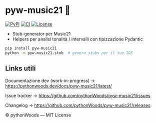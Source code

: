 # pyw-music21 🎵
[![PyPI](https://img.shields.io/pypi/v/pyw-music21.svg)](https://pypi.org/project/pyw-music21/)
[![CI](https://github.com/pythonWoods/pyw-music21/actions/workflows/ci.yml/badge.svg)](https://github.com/pythonWoods/pyw-music21/actions/workflows/ci.yml)
[![License](https://img.shields.io/badge/License-MIT-yellow.svg)](LICENSE)

* Stub-generator per Music21  
* Helpers per analisi tonalità / intervalli con tipizzazione Pydantic

```bash
pip install pyw-music21
python -m pyw.music21.stub  # genera stubs per il tuo IDE
```


## Links utili
Documentazione dev (work-in-progress) → https://pythonwoods.dev/docs/pyw-music21/latest/

Issue tracker → https://github.com/pythonWoods/pyw-music21/issues

Changelog → https://github.com/pythonWoods/pyw-music21/releases

© pythonWoods — MIT License
